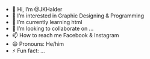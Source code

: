 - 👋 Hi, I’m @JKHalder
- 👀 I’m interested in Graphic Designing & Programming
- 🌱 I’m currently learning html 
- 💞️ I’m looking to collaborate on ...
- 📫 How to reach me Facebook & Instagram
- 😄 Pronouns: He/him
- ⚡ Fun fact: ...

<!---
JKHalder/JKHalder is a ✨ special ✨ repository because its `README.md` (this file) appears on your GitHub profile.
You can click the Preview link to take a look at your changes.
--->
